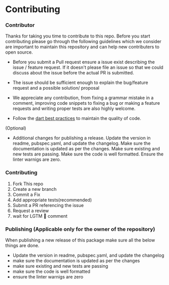 # Contributing 

 
### Contributor
Thanks for taking you time to contribute to this repo. Before you start contributing please go through the following guidelines which we consider are important to maintain this repository and can help new contributers to open source.

- Before you submit a Pull request ensure a issue exist describing the issue / feature request. If it doesn't please file an issue so that we could discuss about the issue before the actual PR is submitted.

-  The issue should be sufficient enough to explain the bug/feature request and a possible solution/ proposal

- We appreciate any contribution, from fixing a grammar mistake in a comment, improving code snippets to fixing a bug or making a feature requests and writing proper tests are also highly welcome.  

- Follow the [dart best practices](https://dart.dev/guides/language/effective-dart) to maintain the quality of code.

(Optional)
- Additional changes for publishing a release. Update the version in readme, pubspec.yaml, and update the changelog. Make sure the documentation is updated as per the changes. Make sure existing and new tests are passing. Make sure the code is well formatted. Ensure the linter warnigs are zero. 


### Contributing

1. Fork This repo
2. Create a new branch
3. Commit a Fix
4. Add appropriate tests(recommended)
5. Submit a PR referencing the issue
6. Request a review
7. wait for LGTM 🚀 comment

### Publishing (Applicable only for the owner of the repository)

When publishing a new release of this package make sure all the below things are done.
- Update the version in readme, pubspec.yaml, and update the changelog
- make sure the documentation is updated as per the changes
- make sure existing and new tests are passing
- make sure the code is well formatted
- ensure the linter warnigs are zero